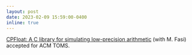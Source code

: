 ```yaml
---
layout: post
date: 2023-02-09 15:59:00-0400
inline: true
---
```


[CPFloat: A C library for simulating low-precision arithmetic](http://eprints.maths.manchester.ac.uk/2873/) (with M. Fasi) accepted for ACM TOMS.
